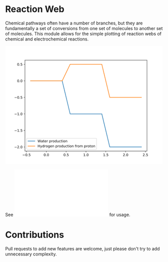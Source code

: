 Reaction Web
============

Chemical pathways often have a number of branches, but they are fundamentally a
set of conversions from one set of molecules to another set of molecules. This
module allows for the simple plotting of reaction webs of chemical and
electrochemical reactions.

![Example image of water vs H2 production](media/Water_vs_H2.svg)

See ![example.py](example.py) for usage.

Contributions
=============
Pull requests to add new features are welcome, just please don't try to add
unnecessary complexity.
